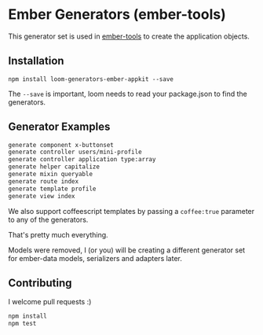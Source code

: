 Ember Generators (ember-tools)
==============================

This generator set is used in [ember-tools][1] to create the application
objects.

Installation
------------

`npm install loom-generators-ember-appkit --save`

The `--save` is important, loom needs to read your package.json to find
the generators.

Generator Examples
------------------

```sh
generate component x-buttonset
generate controller users/mini-profile
generate controller application type:array
generate helper capitalize
generate mixin queryable
generate route index
generate template profile
generate view index
```

We also support coffeescript templates by passing a `coffee:true` parameter
to any of the generators.

That's pretty much everything.

Models were removed, I (or you) will be creating a different generator
set for ember-data models, serializers and adapters later.

Contributing
------------

I welcome pull requests :)

```sh
npm install
npm test
```

  [1]:https://github.com/rpflorence/ember-tools

